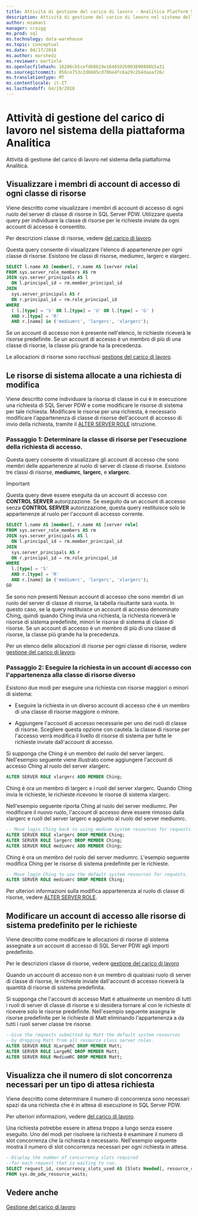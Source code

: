 ```yaml
---
title: Attività di gestione del carico di lavoro - Analitica Platform System | Documenti Microsoft
description: Attività di gestione del carico di lavoro nel sistema della piattaforma Analitica.
author: mzaman1
manager: craigg
ms.prod: sql
ms.technology: data-warehouse
ms.topic: conceptual
ms.date: 04/17/2018
ms.author: murshedz
ms.reviewer: martinle
ms.openlocfilehash: 16206cb5cefd68b19e1640592b903890808b5a31
ms.sourcegitcommit: 056ce753c2d6b85cd78be4fc6a29c2b4daaaf26c
ms.translationtype: MT
ms.contentlocale: it-IT
ms.lasthandoff: 04/19/2018
---
```

# <a name="workload-management-tasks-in-analytics-platform-system"></a>Attività di gestione del carico di lavoro nel sistema della piattaforma Analitica
Attività di gestione del carico di lavoro nel sistema della piattaforma Analitica.

## <a name="view-login-members-of-each-resource-class"></a>Visualizzare i membri di account di accesso di ogni classe di risorse
Viene descritto come visualizzare i membri di account di accesso di ogni ruolo del server di classe di risorse in SQL Server PDW. Utilizzare questa query per individuare la classe di risorse per le richieste inviate da ogni account di accesso è consentito.  
  
Per descrizioni classe di risorse, vedere [del carico di lavoro](workload-management.md).  
  
Questa query consente di visualizzare l'elenco di appartenenze per ogni classe di risorse. Esistono tre classi di risorse, mediumrc, largerc e xlargerc.  
  
```sql  
SELECT l.name AS [member], r.name AS [server role]  
FROM sys.server_role_members AS rm  
JOIN sys.server_principals AS l  
  ON l.principal_id = rm.member_principal_id  
JOIN  
  sys.server_principals AS r  
  ON r.principal_id = rm.role_principal_id  
WHERE  
  ( l.[type] = 'S' OR l.[type] = 'U' OR l.[type] = 'G' )  
  AND r.[type] = 'R'  
  AND r.[name] in ('mediumrc', 'largerc', 'xlargerc');  
```  
  
Se un account di accesso non è presente nell'elenco, le richieste riceverà le risorse predefinite. Se un account di accesso è un membro di più di una classe di risorse, la classe più grande ha la precedenza.  
  
Le allocazioni di risorse sono racchiusi [gestione del carico di lavoro](workload-management.md).  
  
## <a name="change-the-system-resources-allocated-to-a-request"></a>Le risorse di sistema allocate a una richiesta di modifica
Viene descritto come individuare la risorsa di classe in cui è in esecuzione una richiesta di SQL Server PDW e come modificare le risorse di sistema per tale richiesta. Modificare le risorse per una richiesta, è necessario modificare l'appartenenza di classe di risorse dell'account di accesso di invio della richiesta, tramite il [ALTER SERVER ROLE](../t-sql/statements/alter-server-role-transact-sql.md) istruzione.  
  
### <a name="step-1-determine-the-resource-class-for-the-login-running-the-request"></a>Passaggio 1: Determinare la classe di risorse per l'esecuzione della richiesta di accesso.  
Questa query consente di visualizzare gli account di accesso che sono membri delle appartenenze al ruolo di server di classe di risorse. Esistono tre classi di risorse, **mediumrc**, **largerc**, e **xlargerc**.  
  
> [!IMPORTANT]  
> Questa query deve essere eseguita da un account di accesso con **CONTROL SERVER** autorizzazione. Se eseguito da un account di accesso senza **CONTROL SERVER** autorizzazione, questa query restituisce solo le appartenenze al ruolo per l'account di accesso corrente.  
  
```sql  
SELECT l.name AS [member], r.name AS [server role]  
FROM sys.server_role_members AS rm  
JOIN sys.server_principals AS l  
  ON l.principal_id = rm.member_principal_id  
JOIN  
  sys.server_principals AS r  
  ON r.principal_id = rm.role_principal_id  
WHERE  
  l.[type] = 'S'   
  AND r.[type] = 'R'  
  AND r.[name] in ('mediumrc', 'largerc', 'xlargerc');  
GO  
```  
  
Se sono non presenti Nessun account di accesso che sono membri di un ruolo del server di classe di risorse, la tabella risultante sarà vuota. In questo caso, se la query restituisce un account di accesso denominato Ching, quindi quando Ching invia una richiesta, la richiesta riceverà le risorse di sistema predefinite, minori le risorse di sistema di classe di risorse. Se un account di accesso è un membro di più di una classe di risorse, la classe più grande ha la precedenza.  
  
Per un elenco delle allocazioni di risorse per ogni classe di risorse, vedere [gestione del carico di lavoro](workload-management.md).  
  
### <a name="step-2-run-the-request-under-a-login-with-different-resource-class-membership"></a>Passaggio 2: Eseguire la richiesta in un account di accesso con l'appartenenza alla classe di risorse diverso  
Esistono due modi per eseguire una richiesta con risorse maggiori o minori di sistema:  
  
-   Eseguire la richiesta in un diverso account di accesso che è un membro di una classe di risorse maggiore o minore.  
  
-   Aggiungere l'account di accesso necessarie per uno dei ruoli di classe di risorse. Scegliere questa opzione con cautela. la classe di risorse per l'accesso verrà modifica il livello di risorse di sistema per tutte le richieste inviate dall'account di accesso.  
  
Si supponga che Ching è un membro del ruolo del server largerc. Nell'esempio seguente viene illustrato come aggiungere l'account di accesso Ching al ruolo del server xlargerc.  
  
```sql  
ALTER SERVER ROLE xlargerc ADD MEMBER Ching;  
```  
  
Ching è ora un membro di largerc e i ruoli del server xlargerc. Quando Ching invia le richieste, le richieste ricevono le risorse di sistema xlargerc.  
  
Nell'esempio seguente riporta Ching al ruolo del server mediumrc.  Per modificare il nuovo ruolo, l'account di accesso deve essere rimosso dalla xlargerc e ruoli del server largerc e aggiunto al ruolo del server mediumrc.  
  
```sql  
-- Move login Ching back to using medium system resources for requests.  
ALTER SERVER ROLE xlargerc DROP MEMBER Ching;  
ALTER SERVER ROLE largerc DROP MEMBER Ching;  
ALTER SERVER ROLE mediumrc ADD MEMBER Ching;  
```  
  
Ching è ora un membro del ruolo del server mediumrc.  L'esempio seguente modifica Ching per le risorse di sistema predefinite per le richieste.  
  
```sql  
-- Move login Ching to use the default system resources for requests.  
ALTER SERVER ROLE mediumrc DROP MEMBER Ching;  
```  
  
Per ulteriori informazioni sulla modifica appartenenza al ruolo di classe di risorse, vedere [ALTER SERVER ROLE](../t-sql/statements/alter-server-role-transact-sql.md).  

## <a name="change-a-login-to-the-default-system-resources-for-its-requests"></a>Modificare un account di accesso alle risorse di sistema predefinito per le richieste
Viene descritto come modificare le allocazioni di risorse di sistema assegnate a un account di accesso di SQL Server PDW agli importi predefinito. 
  
Per le descrizioni classe di risorse, vedere [gestione del carico di lavoro](workload-management.md)  
  
Quando un account di accesso non è un membro di qualsiasi ruolo di server di classe di risorse, le richieste inviate dall'account di accesso riceverà la quantità di risorse di sistema predefinita.  
  
Si supponga che l'account di accesso Matt è attualmente un membro di tutti i ruoli di server di classe di risorse e si desidera tornare al con le richieste di ricevere solo le risorse predefinite.  Nell'esempio seguente assegna le risorse predefinite per le richieste di Matt eliminando l'appartenenza a da tutti i ruoli server classe tre risorse.  
  
```sql  
--Give the requests submitted by Matt the default system resources   
--by dropping Matt from all resource class server roles.  
ALTER SERVER ROLE XLargeRC DROP MEMBER Matt;  
ALTER SERVER ROLE LargeRC DROP MEMBER Matt;  
ALTER SERVER ROLE MediumRC DROP MEMBER Matt;  
```  
  
## <a name="display-the-number-of-concurrency-slots-needed-for-a-waiting-request"></a>Visualizza che il numero di slot concorrenza necessari per un tipo di attesa richiesta
Viene descritto come determinare il numero di concorrenza sono necessari spazi da una richiesta che è in attesa di esecuzione in SQL Server PDW.  
  
Per ulteriori informazioni, vedere [del carico di lavoro](workload-management.md).  
  
Una richiesta potrebbe essere in attesa troppo a lungo senza essere eseguito. Uno dei modi per risolvere la richiesta è esaminare il numero di slot concorrenza che la richiesta è necessario.  Nell'esempio seguente mostra il numero di slot concorrenza necessari per ogni richiesta in attesa.  
  
```sql  
--Display the number of concurrency slots required   
--for each request that is waiting to run.  
SELECT request_id, concurrency_slots_used AS [Slots Needed], resource_class AS [Resource Class]  
FROM sys.dm_pdw_resource_waits;  
```  
  
  
## <a name="see-also"></a>Vedere anche  
[Gestione del carico di lavoro](workload-management.md)  
  
